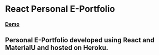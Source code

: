 # React Personal E-Portfolio

### [Demo](http://www.naderik.info)

## Personal E-Portfolio developed using React and MaterialU and hosted on Heroku.
